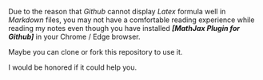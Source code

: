 Due to the reason that *Github* cannot display *Latex* formula well in *Markdown* files, you may not have a comfortable reading experience while reading my notes even though you have installed ***[MathJax Plugin for Github]*** in your Chrome / Edge browser.  

Maybe you can clone or fork this repository to use it.  

I would be honored if it could help you.